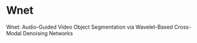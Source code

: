 # Wnet
Wnet: Audio-Guided Video Object Segmentation via Wavelet-Based Cross-Modal Denoising Networks
